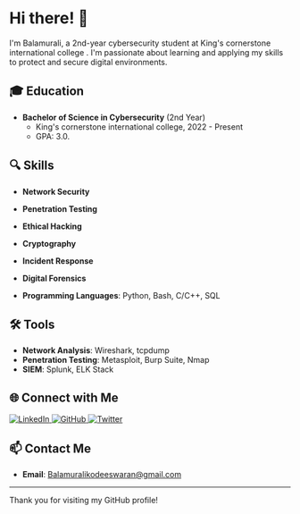 # Hi there! 👋

I'm Balamurali, a 2nd-year cybersecurity student at King's cornerstone international college . I'm passionate about learning and applying my skills to protect and secure digital environments.

## 🎓 Education

- **Bachelor of Science in Cybersecurity** (2nd Year)
  - King's cornerstone international college, 2022 - Present
  - GPA: 3.0.

## 🔍 Skills

- **Network Security**
- **Penetration Testing**
- **Ethical Hacking**
- **Cryptography**
- **Incident Response**
- **Digital Forensics**

- **Programming Languages**: Python, Bash, C/C++, SQL

## 🛠 Tools

- **Network Analysis**: Wireshark, tcpdump
- **Penetration Testing**: Metasploit, Burp Suite, Nmap
- **SIEM**: Splunk, ELK Stack

## 🌐 Connect with Me

<p align="left">
  <a href="www.linkedin.com/in/bala-murali-kodeeswaran" target="_blank">
    <img src="https://img.shields.io/badge/LinkedIn-0077B5?style=for-the-badge&logo=linkedin&logoColor=white" alt="LinkedIn">
  </a>
  <a href="https://github.com/BalaMuralikodeeswaran" target="_blank">
    <img src="https://img.shields.io/badge/GitHub-181717?style=for-the-badge&logo=github&logoColor=white" alt="GitHub">
  </a>
  <a href="https://twitter.com/yourprofile" target="_blank">
    <img src="https://img.shields.io/badge/Twitter-1DA1F2?style=for-the-badge&logo=twitter&logoColor=white" alt="Twitter">
  </a>
</p>

## 📫 Contact Me

- **Email**: Balamuralikodeeswaran@gmail.com

---

Thank you for visiting my GitHub profile!
